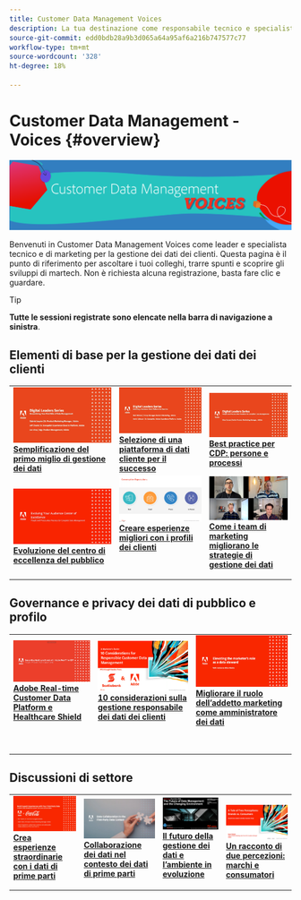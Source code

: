 ```yaml
---
title: Customer Data Management Voices
description: La tua destinazione come responsabile tecnico e specialista della gestione dei dati dei clienti.  Questa pagina è il punto di riferimento per ascoltare i tuoi colleghi, trarre spunti e scoprire gli sviluppi di martech.
source-git-commit: edd0bdb28a9b3d065a64a95af6a216b747577c77
workflow-type: tm+mt
source-wordcount: '328'
ht-degree: 18%

---
```


# Customer Data Management - Voices {#overview}

<img alt="Customer Data Management Voices" src="./assets/cdp-voices-banner.png" />

Benvenuti in Customer Data Management Voices come leader e specialista tecnico e di marketing per la gestione dei dati dei clienti. Questa pagina è il punto di riferimento per ascoltare i tuoi colleghi, trarre spunti e scoprire gli sviluppi di martech. Non è richiesta alcuna registrazione, basta fare clic e guardare.

>[!TIP]
>
>**Tutte le sessioni registrate sono elencate nella barra di navigazione a sinistra**.

## Elementi di base per la gestione dei dati dei clienti

<table>
  <tr>
   <td>
      <a href="./cdm/first-mile.md">
      <img alt="Semplificazione del primo miglio di gestione dei dati" src="./assets/first-mile.png"/>
      </a>
      <div>
         <a href="./cdm/first-mile.md"><strong>Semplificazione del primo miglio di gestione dei dati</strong></a>
         <br/>
      </div>
   </td>
   <td>
      <a href="./cdm/cdp-success.md">
      <img alt="Selezione di una piattaforma di dati cliente per il successo" src="./assets/cdp-success.png"/>
      </a>
      <div>
         <a href="./cdm/cdp-success.md"><strong>Selezione di una piattaforma di dati cliente per il successo</strong></a>
         <br/>
      </div>
    </td>
    <td>
      <a href="./cdm/people-and-process.md">
      <img alt="Persone e processo" src="./assets/people-and-process.png"/>
      </a>
      <div>
         <a href="./cdm/people-and-process.md"><strong>Best practice per CDP: persone e processi</strong></a>
         <br/>
      </div>
    </td>
   </tr>
   <tr> 
   <td>
      <a href="./cdm/evolving-your-audience-center-of-excellence.md">
      <img alt="Evoluzione del centro di eccellenza del pubblico" src="./assets/evolving-your-audience-center-of-excellence.png"/>
      </a>
      <div>
         <a href="./cdm/evolving-your-audience-center-of-excellence.md"><strong>Evoluzione del centro di eccellenza del pubblico</strong></a>
         <br/>
      </div>
    </td>
   <td>
      <a href="./cdm/building-better-experiences-with-customer-profiles.md">
      <img alt="Creare esperienze migliori con i profili dei clienti" src="./assets/building-better-experiences-with-customer-profiles.png"/>
      </a>
      <div>
         <a href="./cdm/building-better-experiences-with-customer-profiles.md"><strong>Creare esperienze migliori con i profili dei clienti</strong></a>
      </div>
      <p>
        <br/>
    </td>
   <td>
      <a href="./cdm/how-marketing-teams-are-improving-data-management-strategies.md">
      <img alt="Come i team di marketing migliorano le strategie di gestione dei dati" src="./assets/how-marketing-teams-are-improving-data-management-strategies.png"/>
      </a>
      <div>
         <a href="./cdm/how-marketing-teams-are-improving-data-management-strategies.md"><strong>Come i team di marketing migliorano le strategie di gestione dei dati</strong></a>
      </div>
      <p>
      </p>
    </td>
  </tr>
</table>

## Governance e privacy dei dati di pubblico e profilo

<table>
  <tr>
   <td>
      <a href="./governance/healthcare-shield.md">
      <img alt="Adobe Real-time Customer Data Platform e Healthcare Shield" src="./assets/healthcare-shield.png"/>
      </a>
      <div>
         <a href="./governance/healthcare-shield.md"><strong>Adobe Real-time Customer Data Platform e Healthcare Shield</strong></a>
         <br/>
      </div>
      <p>
        <br/>
   </td> 
   <td>
      <a href="https://experienceleague.adobe.com/docs/platform-learn/tutorials/privacy/ten-considerations-for-responsible-customer-data-management.html">
      <img alt="10 considerazioni sulla gestione responsabile dei dati dei clienti" src="./assets/ten-considerations-for-responsible-customer-data-management.png"/>
      </a>
      <div>
         <a href="https://experienceleague.adobe.com/docs/platform-learn/tutorials/privacy/ten-considerations-for-responsible-customer-data-management.html"><strong>10 considerazioni sulla gestione responsabile dei dati dei clienti</strong></a>
         <br/>
      </div>
      <p>
        <br/>
    </td>
    <td>
      <a href="https://experienceleague.adobe.com/docs/platform-learn/tutorials/privacy/elevating-the-marketers-role-as-a-data-steward.html">
      <img alt="Migliorare il ruolo dell’addetto marketing come amministratore dei dati" src="./assets/elevating-the-marketers-role-as-a-data-steward.png"/>
      </a>
      <div>
         <a href="https://experienceleague.adobe.com/docs/platform-learn/tutorials/privacy/elevating-the-marketers-role-as-a-data-steward.html"><strong>Migliorare il ruolo dell’addetto marketing come amministratore dei dati</strong></a>
         <br/>
      </div>
      <p>
        <br/>
       </p>
    </td>
  </tr>
</table>

## Discussioni di settore

<table>
  <tr>
     <td>
      <a href="./industry/build-superb-experiences-with-your-first-party-data.md">
      <img alt="Crea esperienze straordinarie con i dati di prime parti" src="./assets/build-superb-experiences-with-your-first-party-data.png"/>
      </a>
      <div>
         <a href="./industry/build-superb-experiences-with-your-first-party-data.md"><strong>Crea esperienze straordinarie con i dati di prime parti</strong></a>
      </div>
      <p>
      </p>
    </td>
     <td>
      <a href="./industry/data-collaboration-in-the-first-party-data-context.md">
      <img alt="Collaborazione dei dati nel contesto dei dati di prime parti" src="./assets/data-collaboration-in-the-first-party-data-context.png"/>
      </a>
      <div>
         <a href="./industry/data-collaboration-in-the-first-party-data-context.md"><strong>Collaborazione dei dati nel contesto dei dati di prime parti</strong></a>
      </div>
      <p>
      </p>
    </td>
     <td>
      <a href="./industry/the-future-of-data-management-and-the-changing-environment.md">
      <img alt="Il futuro della gestione dei dati e l’ambiente in evoluzione" src="./assets/the-future-of-data-management-and-the-changing-environment.png"/>
      </a>
      <div>
         <a href="./industry/the-future-of-data-management-and-the-changing-environment.md"><strong>Il futuro della gestione dei dati e l’ambiente in evoluzione</strong></a>
      </div>
      <p>
      </p>
    </td>
   <td>
      <a href="./industry/brands-vs-consumers.md">
      <img alt="Un racconto di due percezioni: marchi e consumatori" src="./assets/brands-vs-consumers.png"/>
      </a>
      <div>
         <a href="./industry/brands-vs-consumers.md"><strong>Un racconto di due percezioni: marchi e consumatori</strong></a>
         <br/>
      </div>
    </td>
  </tr>
</table>
